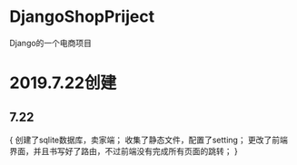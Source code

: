# DjangoShopPriject
Django的一个电商项目
# 2019.7.22创建
## 7.22
{
创建了sqlite数据库，卖家端；
收集了静态文件，配置了setting；
更改了前端界面，并且书写好了路由，不过前端没有完成所有页面的跳转；
}
